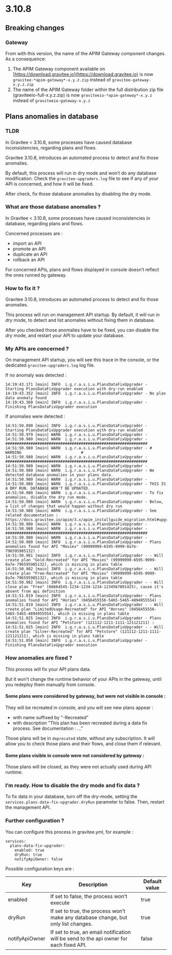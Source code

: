 # 3.10.8

## Breaking changes

### Gateway

From with this version, the name of the APIM Gateway component changes. As a consequence:

1. The APIM Gateway component available on [https://download.gravitee.io](https://download.gravitee.io) is now `gravitee-*apim-gateway*-x.y.z.zip` instead of `gravitee-gateway-x.y.z.zip`
2. The name of the APIM Gateway folder within the full distribution zip file (graviteeio-full-x.y.z.zip) is now `graviteeio-*apim-gateway*-x.y.z` instead of `graviteeio-gateway-x.y.z`

## Plans anomalies in database

### TLDR

In Gravitee < 3.10.8, some processes have caused database inconsistencies, regarding plans and flows.

Gravitee 3.10.8, introduces an automated process to detect and fix those anomalies.

By default, this process will run in dry mode and won’t do any database modification. Check the `gravitee-upgraders.log` file to see if any of your API is concerned, and how it will be fixed.

After check, fix those database anomalies by disabling the dry mode.

### What are those database anomalies ?

In Gravitee < 3.10.8, some processes have caused inconsistencies in database, regarding plans and flows.

Concerned processes are :

* import an API
* promote an API
* duplicate an API
* rollback an API

For concerned APIs, plans and flows displayed in console doesn’t reflect the ones runned by gateway.

### How to fix it ?

Gravitee 3.10.8, introduces an automated process to detect and fix those anomalies.

This process will run on management API startup. By default, it will run in _dry_ mode, to detect and list anomalies without fixing them in database.

After you checked those anomalies have to be fixed, you can disable the _dry_ mode, and restart your API to update your database.

### My APIs are concerned ?

On management API startup, you will see this trace in the console, or the dedicated `gravitee-upgraders.log` log file.

If no anomaly was detected :

```
14:19:43.171 [main] INFO  i.g.r.a.s.i.u.PlansDataFixUpgrader - Starting PlansDataFixUpgrader execution with dry-run enabled
14:19:43.352 [main] INFO  i.g.r.a.s.i.u.PlansDataFixUpgrader - No plan data anomaly found
14:19:43.360 [main] INFO  i.g.r.a.s.i.u.PlansDataFixUpgrader - Finishing PlansDataFixUpgrader execution
```

If anomalies were detected :

```
14:51:50.890 [main] INFO  i.g.r.a.s.i.u.PlansDataFixUpgrader - Starting PlansDataFixUpgrader execution with dry-run enabled
14:51:50.979 [main] WARN  i.g.r.a.s.i.u.PlansDataFixUpgrader -
14:51:50.980 [main] WARN  i.g.r.a.s.i.u.PlansDataFixUpgrader - ##############################################################
14:51:50.980 [main] WARN  i.g.r.a.s.i.u.PlansDataFixUpgrader - #                           WARNING                          #
14:51:50.980 [main] WARN  i.g.r.a.s.i.u.PlansDataFixUpgrader - ##############################################################
14:51:50.980 [main] WARN  i.g.r.a.s.i.u.PlansDataFixUpgrader -
14:51:50.980 [main] WARN  i.g.r.a.s.i.u.PlansDataFixUpgrader - We detected database anomalies in your plans data.
14:51:50.980 [main] WARN  i.g.r.a.s.i.u.PlansDataFixUpgrader -
14:51:50.980 [main] WARN  i.g.r.a.s.i.u.PlansDataFixUpgrader - THIS IS A DRY RUN. DATABASE WON'T BE UPDATED.
14:51:50.980 [main] WARN  i.g.r.a.s.i.u.PlansDataFixUpgrader - To fix anomalies, disable the dry run mode.
14:51:50.980 [main] WARN  i.g.r.a.s.i.u.PlansDataFixUpgrader - Below, a list of changes that would happen without dry run
14:51:50.980 [main] WARN  i.g.r.a.s.i.u.PlansDataFixUpgrader - See related documentation : https://docs.gravitee.io/apim/3.x/apim_installguide_migration.html#upgrade_to_3_10_8
14:51:50.980 [main] WARN  i.g.r.a.s.i.u.PlansDataFixUpgrader -
14:51:50.980 [main] WARN  i.g.r.a.s.i.u.PlansDataFixUpgrader - ##############################################################
14:51:50.980 [main] WARN  i.g.r.a.s.i.u.PlansDataFixUpgrader -
14:51:50.980 [main] INFO  i.g.r.a.s.i.u.PlansDataFixUpgrader - Plans anomalies found for API "Movies" (99999999-6595-9999-8a7e-796595985132) :
14:51:50.981 [main] INFO  i.g.r.a.s.i.u.PlansDataFixUpgrader - - Will create plan "Gold-Recreated" for API "Movies" (99999999-6595-9999-8a7e-796595985132), which is missing in plans table
14:51:50.982 [main] INFO  i.g.r.a.s.i.u.PlansDataFixUpgrader - - Will create plan "Free-Recreated" for API "Movies" (99999999-6595-9999-8a7e-796595985132), which is missing in plans table
14:51:50.982 [main] INFO  i.g.r.a.s.i.u.PlansDataFixUpgrader - - Will close plan "Free" (66664545-1234-1234-1234-1234567891425), cause it's absent from api definition
14:51:51.019 [main] INFO  i.g.r.a.s.i.u.PlansDataFixUpgrader - Plans anomalies found for API "Horses" (0456455556-5465-5465-4894955554) :
14:51:51.019 [main] INFO  i.g.r.a.s.i.u.PlansDataFixUpgrader - - Will create plan "LimitedUsage-Recreated" for API "Horses" (0456455556-5465-5465-4894955554), which is missing in plans table
14:51:51.025 [main] INFO  i.g.r.a.s.i.u.PlansDataFixUpgrader - Plans anomalies found for API "Petstore" (121112-1211-1111-121121211) :
14:51:51.025 [main] INFO  i.g.r.a.s.i.u.PlansDataFixUpgrader - - Will create plan "Silver-Recreated" for API "Petstore" (121112-1211-1111-121121211), which is missing in plans table
14:51:51.058 [main] INFO  i.g.r.a.s.i.u.PlansDataFixUpgrader - Finishing PlansDataFixUpgrader execution
```

### How anomalies are fixed ?

This process will fix your API plans data.

But it won’t change the runtime behavior of your APIs in the gateway, until you redeploy them manually from console.

#### Some plans were considered by gateway, but were not visible in console :

They will be recreated in console, and you will see new plans appear :

* with name suffixed by "-Recreated"
* with description "This plan has been recreated during a data fix process. See documentation : …"

Those plans will be in `deprecated` state, without any subscription. It will allow you to check those plans and their flows, and close them if relevant.

#### Some plans visible in console were not considered by gateway :

Those plans will be closed, as they were not actually used during API runtime.

### I’m ready. How to disable the dry mode and fix data ?

To fix data in your database, turn off the dry-mode, setting the `services.plans-data-fix-upgrader.dryRun` parameter to false. Then, restart the management API.

### Further configuration ?

You can configure this process in gravitee.yml, for example :

```
services:
  plans-data-fix-upgrader:
    enabled: true
    dryRun: true
    notifyApiOwner: false
```

Possible configuration keys are :

| Key            | Description                                                                             | Default value |
| -------------- | --------------------------------------------------------------------------------------- | ------------- |
| enabled        | If set to false, the process won’t execute                                              | true          |
| dryRun         | If set to true, the process won’t make any database change, but only list changes.      | true          |
| notifyApiOwner | If set to true, an email notification will be send to the api owner for each fixed API. | false         |
